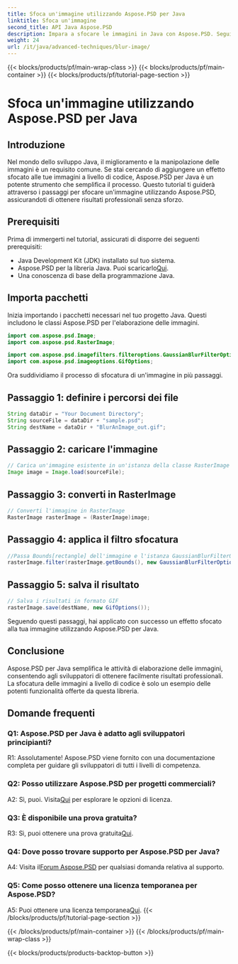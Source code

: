 ```yaml
---
title: Sfoca un'immagine utilizzando Aspose.PSD per Java
linktitle: Sfoca un'immagine
second_title: API Java Aspose.PSD
description: Impara a sfocare le immagini in Java con Aspose.PSD. Segui la nostra guida passo passo per risultati professionali.
weight: 24
url: /it/java/advanced-techniques/blur-image/
---
```


{{< blocks/products/pf/main-wrap-class >}}
{{< blocks/products/pf/main-container >}}
{{< blocks/products/pf/tutorial-page-section >}}

# Sfoca un'immagine utilizzando Aspose.PSD per Java

## Introduzione

Nel mondo dello sviluppo Java, il miglioramento e la manipolazione delle immagini è un requisito comune. Se stai cercando di aggiungere un effetto sfocato alle tue immagini a livello di codice, Aspose.PSD per Java è un potente strumento che semplifica il processo. Questo tutorial ti guiderà attraverso i passaggi per sfocare un'immagine utilizzando Aspose.PSD, assicurandoti di ottenere risultati professionali senza sforzo.

## Prerequisiti

Prima di immergerti nel tutorial, assicurati di disporre dei seguenti prerequisiti:

- Java Development Kit (JDK) installato sul tuo sistema.
-  Aspose.PSD per la libreria Java. Puoi scaricarlo[Qui](https://releases.aspose.com/psd/java/).
- Una conoscenza di base della programmazione Java.

## Importa pacchetti

Inizia importando i pacchetti necessari nel tuo progetto Java. Questi includono le classi Aspose.PSD per l'elaborazione delle immagini.

```java
import com.aspose.psd.Image;
import com.aspose.psd.RasterImage;

import com.aspose.psd.imagefilters.filteroptions.GaussianBlurFilterOptions;
import com.aspose.psd.imageoptions.GifOptions;
```

Ora suddividiamo il processo di sfocatura di un'immagine in più passaggi.

## Passaggio 1: definire i percorsi dei file

```java
String dataDir = "Your Document Directory";
String sourceFile = dataDir + "sample.psd";
String destName = dataDir + "BlurAnImage_out.gif";
```

## Passaggio 2: caricare l'immagine

```java
// Carica un'immagine esistente in un'istanza della classe RasterImage
Image image = Image.load(sourceFile);
```

## Passaggio 3: converti in RasterImage

```java
// Converti l'immagine in RasterImage
RasterImage rasterImage = (RasterImage)image;
```

## Passaggio 4: applica il filtro sfocatura

```java
//Passa Bounds[rectangle] dell'immagine e l'istanza GaussianBlurFilterOptions al metodo Filter
rasterImage.filter(rasterImage.getBounds(), new GaussianBlurFilterOptions(15, 15));
```

## Passaggio 5: salva il risultato

```java
// Salva i risultati in formato GIF
rasterImage.save(destName, new GifOptions());
```

Seguendo questi passaggi, hai applicato con successo un effetto sfocato alla tua immagine utilizzando Aspose.PSD per Java.

## Conclusione

Aspose.PSD per Java semplifica le attività di elaborazione delle immagini, consentendo agli sviluppatori di ottenere facilmente risultati professionali. La sfocatura delle immagini a livello di codice è solo un esempio delle potenti funzionalità offerte da questa libreria.

## Domande frequenti

### Q1: Aspose.PSD per Java è adatto agli sviluppatori principianti?

R1: Assolutamente! Aspose.PSD viene fornito con una documentazione completa per guidare gli sviluppatori di tutti i livelli di competenza.

### Q2: Posso utilizzare Aspose.PSD per progetti commerciali?

 A2: Sì, puoi. Visita[Qui](https://purchase.aspose.com/buy) per esplorare le opzioni di licenza.

### Q3: È disponibile una prova gratuita?

 R3: Sì, puoi ottenere una prova gratuita[Qui](https://releases.aspose.com/).

### Q4: Dove posso trovare supporto per Aspose.PSD per Java?

 A4: Visita il[Forum Aspose.PSD](https://forum.aspose.com/c/psd/34) per qualsiasi domanda relativa al supporto.

### Q5: Come posso ottenere una licenza temporanea per Aspose.PSD?

 A5: Puoi ottenere una licenza temporanea[Qui](https://purchase.aspose.com/temporary-license/).
{{< /blocks/products/pf/tutorial-page-section >}}

{{< /blocks/products/pf/main-container >}}
{{< /blocks/products/pf/main-wrap-class >}}

{{< blocks/products/products-backtop-button >}}
